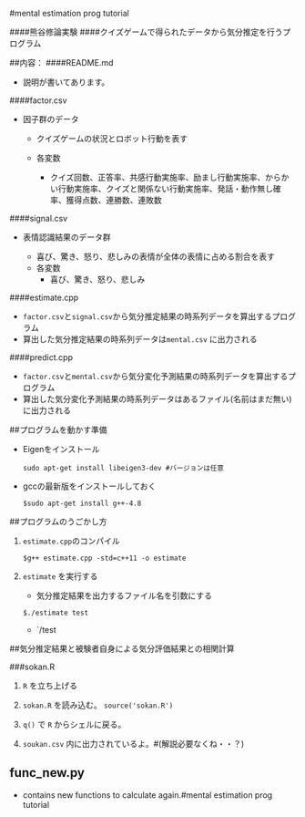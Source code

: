 #mental estimation prog tutorial

####熊谷修論実験
####クイズゲームで得られたデータから気分推定を行うプログラム

##内容：
####README.md
* 説明が書いてあります。

####factor.csv
* 因子群のデータ

	+ クイズゲームの状況とロボット行動を表す

	+ 各変数
		+ クイズ回数、正答率、共感行動実施率、励まし行動実施率、からかい行動実施率、クイズと関係ない行動実施率、発話・動作無し確率、獲得点数、連勝数、連敗数

####signal.csv

* 表情認識結果のデータ群

	- 喜び、驚き、怒り、悲しみの表情が全体の表情に占める割合を表す
	- 各変数
		- 喜び、驚き、怒り、悲しみ

####estimate.cpp

* `factor.csv`と`signal.csv`から気分推定結果の時系列データを算出するプログラム
* 算出した気分推定結果の時系列データは`mental.csv` に出力される

####predict.cpp
* `factor.csv`と`mental.csv`から気分変化予測結果の時系列データを算出するプログラム
* 算出した気分変化予測結果の時系列データはあるファイル(名前はまだ無い)に出力される

##プログラムを動かす準備
* Eigenをインストール

	```	
	sudo apt-get install libeigen3-dev #バージョンは任意
	```

*  gccの最新版をインストールしておく

	```
	$sudo apt-get install g++-4.8
	```

##プログラムのうごかし方

1. `estimate.cpp`のコンパイル

	```
	$g++ estimate.cpp -std=c++11 -o estimate
	```

2. `estimate` を実行する
	- 気分推定結果を出力するファイル名を引数にする

	```
	$./estimate test
	```
	
	- `/test

##気分推定結果と被験者自身による気分評価結果との相関計算

###sokan.R

1. `R` を立ち上げる

2. `sokan.R` を読み込む。 `source('sokan.R')`

3. `q()` で `R` からシェルに戻る。

4. `soukan.csv` 内に出力されているよ。#(解説必要なくね・・？)


## func_new.py

- contains new functions to calculate again.#mental estimation prog tutorial
